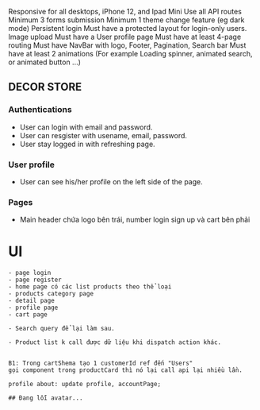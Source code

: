 Responsive for all desktops, iPhone 12, and Ipad Mini
Use all API routes
Minimum 3 forms submission
Minimum 1 theme change feature (eg dark mode)
Persistent login
Must have a protected layout for login-only users.
Image upload
Must have a User profile page
Must have at least 4-page routing
Must have NavBar with logo, Footer, Pagination, Search bar
Must have at least 2 animations (For example Loading spinner, animated search, or animated button ...)

## DECOR STORE

### Authentications

- User can login with email and password.
- User can resgister with usename, email, password.
- User stay logged in with refreshing page.

### User profile

- User can see his/her profile on the left side of the page.


### Pages
- Main header chứa logo bên trái, number login sign up và cart bên phải

# UI
    - page login
    - page register
    - home page có các list products theo thể loại
    - products category page
    - detail page
    - profile page
    - cart page

    - Search query để lại làm sau.

    - Product list k call được dữ liệu khi dispatch action khác.
    

    B1: Trong cartShema tạo 1 customerId ref đến "Users"
    gọi component trong productCard thì nó lại call api lại nhiều lần.

    profile about: update profile, accountPage;

    ## Đang lỗi avatar...
